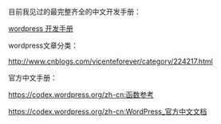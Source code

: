 
目前我见过的最完整齐全的中文开发手册：

[wordpress 开发手册](https://www.kancloud.cn/jabber/wordpress/296765)

wordpress文章分类：

http://www.cnblogs.com/vicenteforever/category/224217.html

官方中文手册：

https://codex.wordpress.org/zh-cn:函数参考

https://codex.wordpress.org/zh-cn:WordPress_官方中文文档